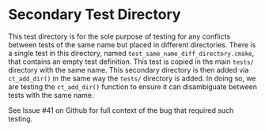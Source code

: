 <!--
  ~ Copyright 2023 CMakePP
  ~
  ~ Licensed under the Apache License, Version 2.0 (the "License");
  ~ you may not use this file except in compliance with the License.
  ~ You may obtain a copy of the License at
  ~
  ~ http://www.apache.org/licenses/LICENSE-2.0
  ~
  ~ Unless required by applicable law or agreed to in writing, software
  ~ distributed under the License is distributed on an "AS IS" BASIS,
  ~ WITHOUT WARRANTIES OR CONDITIONS OF ANY KIND, either express or implied.
  ~ See the License for the specific language governing permissions and
  ~ limitations under the License.
-->

# Secondary Test Directory
This test directory is for the sole purpose of testing for
any conflicts between tests of the same name but placed in different directories.
There is a single test in this directory, named `test_same_name_diff_directory.cmake`,
that contains an empty test definition. This test is copied in the main
`tests/` directory with the same name. This secondary directory is then added
via `ct_add_dir()` in the same way the `tests/` directory is added.
In doing so, we are testing the `ct_add_dir()` function to ensure
it can disambiguate between tests with the same name.

See Issue #41 on Github for full context of the bug that required such testing.